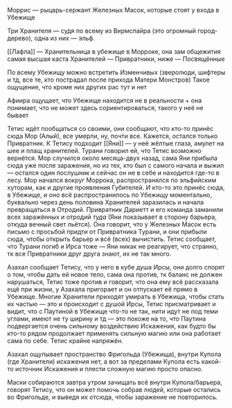 Моррис — рыцарь-сержант Железных Масок, которые стоят у входа в Убежище

Три Хранителя — судя по всему из Вирмспайра (это огромный город-дерево), одна из них — эльф. 

[[Лафла]] — Хранительница в убежище в Морроке, она зам общежития
самая высшая каста Хранителей — Привратники, ниже — Посвящённые

По всему Убежищу можно встретить Изменчивых (зверолюди, шифтеры и тд, все те, кто пострадал после прихода Матери Монстров)
Такое ощущение, что кроме них других рас тут и нет

Афиира ощущает, что Убежище находится не в реальности + она понимает, что не может здесь сориентироваться, такого у неё не бывает

Тетис идёт пообщаться со своими, они сообщают, что кто-то принёс сюда Мор (Алый), все умерли, ну, почти все. 
Кажется, остался только Привратник.
К Тетису подходит [[Яни]] — у неё жёлтые глаза, амулет на шее и плащ хранителей. Турани говорил ей, что Тетис возможно вернётся. 
Мор случился около месяца-двух назад, сама Яни прибыла сюда уже после заражения, но из тех, кто был с самого начала и выжил — остался один послушник и сейчас он не в себе и находится где-то в лесу.
Мор начался вокруг Моррока, распространялся по эльфийским хуторам, как и другие проявления Губителей. И кто-то это принёс сюда, в Убежище, и оно всё распространилось по Убежищу моментально, буквально через день половина Хранителей заразилась и начала превращаться в Отродий. Привратник Дариетт и его команда заманили всех заражённых и отродий _туда_ (Яни показывает в сторону барьера, откуда вечный свет льётся). Она говорит, что у Железных Масок есть письмо с просьбой придти от Привратника Турани, и они прибыли сюда, чтобы открыть барьер и всё (всех) вычистить. 
Тетис сообщает, что Турани погиб и Ирса тоже — Яни никак не реагирует, что странно, тк все Привратники друг друга знают, их не так много. 

Азахал сообщает Тетису, что у него в кубе душа Ирсы, они долго спорят о том, чтобы дать ей новое тело, сама она против, тк баланс не должен нарушаться, Тетис тоже против и говорит, что она ему всё рассказала ещё при жизни, у Азахала пригорает и он отпускает её прямо в Убежище. 
Многие Хранители приходят умирать в Убежища, чтобы стать их частью — это и происходит с душой Ирсы, Тетис присматривает и видит, что с Паутиной в Убежище что-то не так, нити идут не под теми углами, имеют не ту ширину и тд — это похоже на то, что Паутина подвергается очень сильному воздействию Искажения, как будто бы кто-то рядом продолжает применять сильную магию или она работает сама по себе. Тетис крайне напряжён.

Азахал ощупывает пространство Фригольда (Убежища), внутри Купола (где Хранители) искажения нет, а вот за пределами Купола есть какой-то источник Искажения и плести сложную магию просто опасно. 

Маски собираются завтра утром зачищать всё внутри Купола/барьера, говорят Тетису, что он может помочь собрав людей, которые остались во Фригольде, и выведя их отсюда, чтобы заражение не повторилось.




